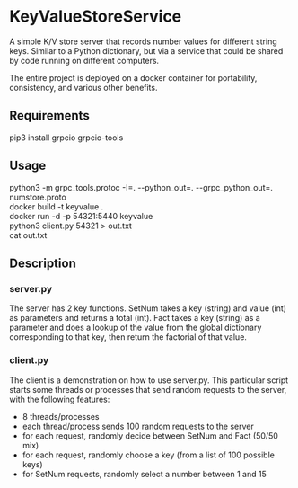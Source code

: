 # KeyValueStoreService
A simple K/V store server that records number values for different string keys. Similar to a Python dictionary, but via a service that could be shared by code running on different computers.

The entire project is deployed on a docker container for portability, consistency, and various other benefits.

## Requirements
pip3 install grpcio grpcio-tools

## Usage
python3 -m grpc_tools.protoc -I=. --python_out=. --grpc_python_out=. numstore.proto   
docker build -t keyvalue .    
docker run -d -p 54321:5440 keyvalue    
python3 client.py 54321 > out.txt   
cat out.txt   

## Description
### server.py   
The server has 2 key functions. SetNum takes a key (string) and value (int) as parameters and returns a total (int). Fact takes a key (string) as a parameter and does a lookup of the value from the global dictionary corresponding to that key, then return the factorial of that value.

### client.py
The client is a demonstration on how to use server.py. This particular script starts some threads or processes that send random requests to the server, with the following features:    
- 8 threads/processes
- each thread/process sends 100 random requests to the server
- for each request, randomly decide between SetNum and Fact (50/50 mix)
- for each request, randomly choose a key (from a list of 100 possible keys)
- for SetNum requests, randomly select a number between 1 and 15


